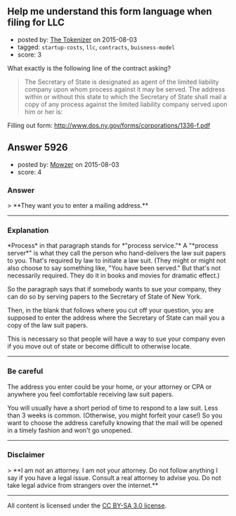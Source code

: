 ## Help me understand this form language when filing for LLC

- posted by: [The Tokenizer](https://stackexchange.com/users/1113260/the-tokenizer) on 2015-08-03
- tagged: `startup-costs`, `llc`, `contracts`, `buisness-model`
- score: 3

What exactly is the following line of the contract asking?

> The Secretary of State is designated as agent of the limited liability company upon whom process against it may be served. The address within or without this state to which the Secretary of State shall mail a copy of any process against the limited liability company served upon him or her is:


Filling out form: http://www.dos.ny.gov/forms/corporations/1336-f.pdf


## Answer 5926

- posted by: [Mowzer](https://stackexchange.com/users/1803081/mowzer) on 2015-08-03
- score: 4

<h3>Answer</h3>
> **They want you to enter a mailing address.**

<hr>
<h3>Explanation</h3>
*Process* in that paragraph stands for *"process service."* A "*process server*" is what they call the person who hand-delivers the law suit papers to you. That's required by law to initiate a law suit. (They might or might not also choose to say something like, "You have been served." But that's not necessarily required. They do it in books and movies for dramatic effect.)

So the paragraph says that if somebody wants to sue your company, they can do so by serving papers to the Secretary of State of New York.

Then, in the blank that follows where you cut off your question, you are supposed to enter the address where the Secretary of State can mail you a copy of the law suit papers.

This is necessary so that people will have a way to sue your company even if you move out of state or become difficult to otherwise locate.

<hr>
<h3>Be careful</h3>
The address you enter could be your home, or your attorney or CPA or anywhere you feel comfortable receiving law suit papers.

You will usually have a short period of time to respond to a law suit. Less than 3 weeks is common. (Otherwise, you might forfeit your case!) So you want to choose the address carefully knowing that the mail will be opened in a timely fashion and won't go unopened.

<hr>
<h3>Disclaimer</h3>
> **I am not an attorney. I am not your attorney. Do not follow anything I say if you have a legal issue. Consult a real attorney to advise you. Do not take legal advice from strangers over the internet.**



---

All content is licensed under the [CC BY-SA 3.0 license](https://creativecommons.org/licenses/by-sa/3.0/).
